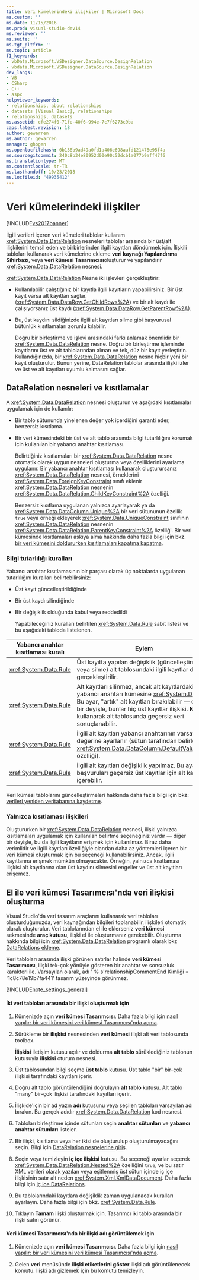 ```yaml
---
title: Veri kümelerindeki ilişkiler | Microsoft Docs
ms.custom: ''
ms.date: 11/15/2016
ms.prod: visual-studio-dev14
ms.reviewer: ''
ms.suite: ''
ms.tgt_pltfrm: ''
ms.topic: article
f1_keywords:
- vbData.Microsoft.VSDesigner.DataSource.DesignRelation
- vbdata.Microsoft.VSDesigner.DataSource.DesignRelation
dev_langs:
- VB
- CSharp
- C++
- aspx
helpviewer_keywords:
- relationships, about relationships
- datasets [Visual Basic], relationships
- relationships, datasets
ms.assetid: cfe274f0-71fe-40f6-994e-7c7f6273c9ba
caps.latest.revision: 18
author: gewarren
ms.author: gewarren
manager: ghogen
ms.openlocfilehash: 0b138b9ad49a0fd1a406e698aafd121478e95f4a
ms.sourcegitcommit: 240c8b34e80952d00e90c52dcb1a077b9aff47f6
ms.translationtype: MT
ms.contentlocale: tr-TR
ms.lasthandoff: 10/23/2018
ms.locfileid: "49935412"
---
```

# <a name="relationships-in-datasets"></a>Veri kümelerindeki ilişkiler
[!INCLUDE[vs2017banner](../includes/vs2017banner.md)]

  
İlgili verileri içeren veri kümeleri tablolar kullanım <xref:System.Data.DataRelation> nesneleri tablolar arasında bir üst/alt ilişkilerini temsil eden ve birbirlerinden ilgili kayıtları döndürmek için. İlişkili tabloları kullanarak veri kümelerine ekleme **veri kaynağı Yapılandırma Sihirbazı**, veya **veri kümesi Tasarımcısı**oluşturur ve yapılandırır <xref:System.Data.DataRelation> nesnesi.  
  
 <xref:System.Data.DataRelation> Nesne iki işlevleri gerçekleştirir:  
  
- Kullanılabilir çalıştığınız bir kayıtla ilgili kayıtların yapabilirsiniz. Bir üst kayıt varsa alt kayıtları sağlar. (<xref:System.Data.DataRow.GetChildRows%2A>) ve bir alt kaydı ile çalışıyorsanız üst kaydı (<xref:System.Data.DataRow.GetParentRow%2A>).  
  
- Bu, üst kaydını sildiğinizde ilgili alt kayıtları silme gibi başvurusal bütünlük kısıtlamaları zorunlu kılabilir.  
  
  Doğru bir birleştirme ve işlevi arasındaki farkı anlamak önemlidir bir <xref:System.Data.DataRelation> nesne. Doğru bir birleştirme işleminde kayıtlarını üst ve alt tablolarından alınan ve tek, düz bir kayıt yerleştirin. Kullandığınızda, bir <xref:System.Data.DataRelation> nesne hiçbir yeni bir kayıt oluşturulur. Bunun yerine, DataRelation tablolar arasında ilişki izler ve üst ve alt kayıtları uyumlu kalmasını sağlar.  
  
## <a name="datarelation-objects-and-constraints"></a>DataRelation nesneleri ve kısıtlamalar  
 A <xref:System.Data.DataRelation> nesnesi oluşturun ve aşağıdaki kısıtlamalar uygulamak için de kullanılır:  
  
- Bir tablo sütununda yinelenen değer yok içerdiğini garanti eder, benzersiz kısıtlama.  
  
- Bir veri kümesindeki bir üst ve alt tablo arasında bilgi tutarlılığını korumak için kullanılan bir yabancı anahtar kısıtlaması.  
  
  Belirttiğiniz kısıtlamaları bir <xref:System.Data.DataRelation> nesne otomatik olarak uygun nesneleri oluşturma veya özelliklerini ayarlama uygulanır. Bir yabancı anahtar kısıtlaması kullanarak oluşturursanız <xref:System.Data.DataRelation> nesnesi, örneklerini <xref:System.Data.ForeignKeyConstraint> sınıfı eklenir <xref:System.Data.DataRelation> nesnenin <xref:System.Data.DataRelation.ChildKeyConstraint%2A> özelliği.  
  
  Benzersiz kısıtlama uygulanan yalnızca ayarlayarak ya da <xref:System.Data.DataColumn.Unique%2A> bir veri sütununun özellik `true` veya örneği ekleyerek <xref:System.Data.UniqueConstraint> sınıfının <xref:System.Data.DataRelation> nesnenin <xref:System.Data.DataRelation.ParentKeyConstraint%2A> özelliği. Bir veri kümesinde kısıtlamaları askıya alma hakkında daha fazla bilgi için bkz. [bir veri kümesini doldururken kısıtlamaları kapatma kapatma](../data-tools/turn-off-constraints-while-filling-a-dataset.md).  
  
### <a name="referential-integrity-rules"></a>Bilgi tutarlılığı kuralları  
 Yabancı anahtar kısıtlamasının bir parçası olarak üç noktalarda uygulanan tutarlılığını kuralları belirtebilirsiniz:  
  
- Üst kayıt güncelleştirildiğinde  
  
- Bir üst kaydı silindiğinde  
  
- Bir değişiklik olduğunda kabul veya reddedildi  
  
  Yapabileceğiniz kuralları belirtilen <xref:System.Data.Rule> sabit listesi ve bu aşağıdaki tabloda listelenen.  
  
|Yabancı anahtar kısıtlaması kuralı|Eylem|  
|----------------------------------|------------|  
|<xref:System.Data.Rule>|Üst kayıtta yapılan değişiklik (güncelleştirme veya silme) alt tablosundaki ilgili kayıtlar da gerçekleştirilir.|  
|<xref:System.Data.Rule>|Alt kayıtları silinmez, ancak alt kayıtlardaki yabancı anahtarı kümesine <xref:System.DBNull>. Bu ayar, "artık" alt kayıtları bırakılabilir — diğer bir deyişle, bunlar hiç üst kayıtlar ilişkisi. **Not:** bu kullanarak alt tablosunda geçersiz veri sonuçlanabilir.|  
|<xref:System.Data.Rule>|İlgili alt kayıtları yabancı anahtarının varsayılan değerine ayarlanır (sütun tarafından belirlenen <xref:System.Data.DataColumn.DefaultValue%2A> özelliği).|  
|<xref:System.Data.Rule>|İlgili alt kayıtları değişiklik yapılmaz. Bu ayar, başvuruları geçersiz üst kayıtlar için alt kayıtları içerebilir.|  
  
 Veri kümesi tablolarını güncelleştirmeleri hakkında daha fazla bilgi için bkz: [verileri yeniden veritabanına kaydetme](../data-tools/save-data-back-to-the-database.md).  
  
### <a name="constraint-only-relations"></a>Yalnızca kısıtlaması ilişkileri  
 Oluştururken bir <xref:System.Data.DataRelation> nesnesi, ilişki yalnızca kısıtlamaları uygulamak için kullanılan belirtme seçeneğiniz vardır — diğer bir deyişle, bu da ilgili kayıtların erişmek için kullanılmaz. Biraz daha verimlidir ve ilgili kayıtları özelliğiyle olandan daha az yöntemleri içeren bir veri kümesi oluşturmak için bu seçeneği kullanabilirsiniz. Ancak, ilgili kayıtlarına erişmek mümkün olmayacaktır. Örneğin, yalnızca kısıtlaması ilişkisi alt kayıtlarına olan üst kaydını silmesini engeller ve üst alt kayıtları erişemez.  
  
## <a name="manually-creating-a-data-relation-in-the-dataset-designer"></a>El ile veri kümesi Tasarımcısı'nda veri ilişkisi oluşturma  
 Visual Studio'da veri tasarım araçlarını kullanarak veri tabloları oluşturduğunuzda, veri kaynağından bilgileri toplanabilir, ilişkileri otomatik olarak oluşturulur. Veri tablolarından el ile eklerseniz **veri kümesi** sekmesinde **araç kutusu**, ilişki el ile oluşturmanız gerekebilir. Oluşturma hakkında bilgi için <xref:System.Data.DataRelation> programlı olarak bkz [DataRelations ekleme](http://msdn.microsoft.com/library/a4a564fb-c1c4-4135-b6c2-b030e51195e4).  
  
 Veri tabloları arasında ilişki görünen satırlar halinde **veri kümesi Tasarımcısı**, ilişki tek-çok yönüyle gösteren bir anahtar ve sonsuzluk karakteri ile. Varsayılan olarak, adı ' % s'relationshipCommentEnd Kimliği = '1c8c78e19b7fa441' tasarım yüzeyinde görünmez.  
  
 [!INCLUDE[note_settings_general](../includes/note-settings-general-md.md)]  
  
#### <a name="to-create-a-relationship-between-two-data-tables"></a>İki veri tabloları arasında bir ilişki oluşturmak için  
  
1.  Kümenizde açın **veri kümesi Tasarımcısı**. Daha fazla bilgi için [nasıl yapılır: bir veri kümesini veri kümesi Tasarımcısı'nda açma](http://msdn.microsoft.com/library/36fc266f-365b-42cb-aebb-c993dc2c47c3).  
  
2.  Sürükleme bir **ilişkisi** nesnesinden **veri kümesi** ilişki alt veri tablosunda toolbox.  
  
     **İlişkisi** iletişim kutusu açılır ve doldurma **alt tablo** sürüklediğiniz tablonun kutusuyla **ilişkisi** oturum nesnesi.  
  
3.  Üst tablosundan bilgi seçme **üst tablo** kutusu. Üst tablo "bir" bir-çok ilişkisi tarafındaki kayıtları içerir.  
  
4.  Doğru alt tablo görüntülendiğini doğrulayın **alt tablo** kutusu. Alt tablo "many" bir-çok ilişkisi tarafındaki kayıtları içerir.  
  
5.  İlişkide'için bir ad yazın **adı** kutusunu veya seçilen tabloları varsayılan adı bırakın. Bu gerçek adıdır <xref:System.Data.DataRelation> kod nesnesi.  
  
6.  Tabloları birleştirme içinde sütunları seçin **anahtar sütunları** ve **yabancı anahtar sütunları** listeler.  
  
7.  Bir ilişki, kısıtlama veya her ikisi de oluşturulup oluşturulmayacağını seçin. Bilgi için [DataRelation nesnelerine giriş](http://msdn.microsoft.com/library/89d8a881-8265-41f2-a88b-61311ab06192).  
  
8.  Seçin veya temizleyin **iç içe ilişkisi** kutusu. Bu seçeneği ayarlar seçerek <xref:System.Data.DataRelation.Nested%2A> özelliğini `true`, ve bu satır XML verileri olarak yazılan veya eşitlenmiş üst sütun içinde iç içe ilişkisinin satır alt neden <xref:System.Xml.XmlDataDocument>. Daha fazla bilgi için [iç içe DataRelations](http://msdn.microsoft.com/library/9530f9c9-dd98-4b93-8cdb-40d7f1e8d0ab).  
  
9. Bu tablolarındaki kayıtlara değişiklik zaman uygulanacak kuralları ayarlayın. Daha fazla bilgi için bkz. <xref:System.Data.Rule>.  
  
10. Tıklayın **Tamam** ilişki oluşturmak için. Tasarımcı iki tablo arasında bir ilişki satırı görünür.  
  
#### <a name="to-display-a-relation-name-in-the-dataset-designer"></a>Veri kümesi Tasarımcısı'nda bir ilişki adı görüntülemek için  
  
1.  Kümenizde açın **veri kümesi Tasarımcısı**. Daha fazla bilgi için [nasıl yapılır: bir veri kümesini veri kümesi Tasarımcısı'nda açma](http://msdn.microsoft.com/library/36fc266f-365b-42cb-aebb-c993dc2c47c3).  
  
2.  Gelen **veri** menüsünde **ilişki etiketlerini göster** ilişki adı görüntülenecek komutu. İlişki adı gizlemek için bu komutu temizleyin.

